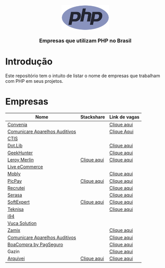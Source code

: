 <!--suppress HtmlDeprecatedAttribute, CheckImageSize -->
<p align="center">
    <img width="150" src="doc/images/php-logo.png" align="center" alt="PHP logo" />
    <h3 align="center">
        Empresas que utilizam PHP no Brasil
    </h3>


# Introdução

Este repositório tem o intuito de listar o nome de empresas que trabalham com PHP em seus projetos.

# Empresas

| Nome                                                                       | Stackshare                                                                   | Link de vagas                                                         |
|----------------------------------------------------------------------------|------------------------------------------------------------------------------|-----------------------------------------------------------------------|
| [Convenia](http://convenia.com.br)                                         |                                                                              | [Clique aqui](https://convenia-tech.gupy.io)                          |
| [Comunicare Aparelhos Auditivos](https://comunicareaparelhosauditivos.com/)|                                                                              | [Clique Aqui](https://jobs.solides.com/COMUNICAREAPARELHOSAUDITIVOS#) |
| [CTIS](https://ctis.com.br)                                                |                                                                              |                                                                       |
| [Dot.Lib](https://dotlib.com)                                              |                                                                              | [Clique aqui](https://github.com/dotlib)                              |
| [GeekHunter](https://www.geekhunter.com.br)                                |                                                                              | [Clique aqui](https://www.geekhunter.com.br/vagas)                    |
| [Leroy Merlin](https://leroymerlin.com.br)                                 | [Clique aqui](https://stackshare.io/leroy-merlin-brasil/website)             | [Clique aqui](https://jobs.kenoby.com/leroymerlin)                    |
| [Live eCommerce](https://liveecommerce.com.br)                             |                                                                              |                                                                       |
| [Mobly](https://mobly.com.br)                                              |                                                                              | [Clique aqui](https://jobs.kenoby.com/mobly)                          |
| [PicPay](https://picpay.com)                                               | [Clique aqui](https://stackshare.io/picpay/picpay)                           | [Clique aqui](https://picpay.gupy.io)                                 |
| [Recrutei](https://recrutei.com.br)                                        |                                                                              | [Clique aqui](https://empregos.recrutei.com.br)                       |
| [Serasa](https://www.serasa.com.br/carreiras)                              |                                                                              | [Clique aqui](https://serasa.gupy.io)                                 |
| [SoftExpert](https://softexpert.com)                                       | [Clique aqui](https://stackshare.io/softexpert-software/softexpert-software) | [Clique aqui](https://softexpert.recruiterbox.com)                    |
| [Teknisa](https://www.teknisa.com)                                         |                                                                              | [Clique aqui](https://teknisa.solides.jobs)                           |
| [i94](https://i94.co)                                                      |                                                                              |                                                                       |
| [Vuca Solution](https://vucasolution.com.br)                               |                                                                              |                                                                       | 
| [Zamix](https://zamix.com.br)                                              |                                                                              | [Clique aqui](https://zamix.solides.jobs)                             |
| [Comunicare Aparelhos Auditivos](https://comunicareaparelhosauditivos.com) |                                                                              | [Clique aqui](https://jobs.solides.com/COMUNICAREAPARELHOSAUDITIVOS#) |
| [BoaCompra by PagSeguro](https://boacompra.com)                            |                                                                              | [Clique aqui](https://pagseguro.gupy.io)                              |
| Gazin                                                                      |                                                                              | [Clique aqui](https://gazin.rhgestor.com.br/vagas)                    |
| [Arquivei](https://arquivei.com.br)                                        | [Clique aqui](https://stackshare.io/arquivei-engineering/arquivei)           | [Clique aqui](https://arquivei.com.br/vagas)                          |

